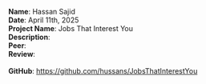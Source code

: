 **Name**: Hassan Sajid
<br/>
**Date**: April 11th, 2025
<br/>
**Project Name**: Jobs That Interest You
<br/>
**Description**:
<br/>
**Peer**:
<br/>
**Review**:
<br/>
<br/>
**GitHub**: https://github.com/hussans/JobsThatInterestYou
